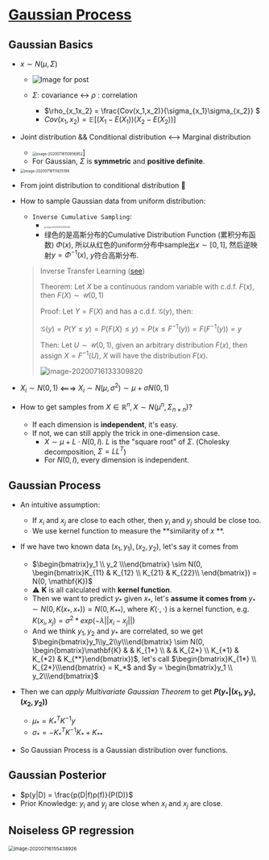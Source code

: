 # [Gaussian Process](https://www.youtube.com/watch?v=4vGiHC35j9s&feature=emb_logo)

## Gaussian Basics

- $x \sim N(\mu, \Sigma)$ 
    
    - ![Image for post](/home/lemon/Workspace/myCheatSheet/Math/pic/1_qUy5tdKD3JF8SBpGfN9TpQ.png)
    
    - $\Sigma$: covariance <-> $\rho$ : correlation 
        - $\rho_{x_1x_2} = \frac{Cov(x_1,x_2)}{\sigma_{x_1}\sigma_{x_2}} $
        - $Cov(x_1,x_2) = \mathbb{E}[(X_1-E(X_1))(X_2-E(X_2))]$
    
- Joint distribution && Conditional distribution  <--> Marginal distribution
    - <img src="/home/lemon/Workspace/myCheatSheet/Math/pic/image-20200716110856952.png" alt="image-20200716110856952" style="zoom:50%;" />]
    - For Gaussian, $\Sigma$ is **symmetric** and **positive definite**. 
    
- <img src="/home/lemon/Workspace/myCheatSheet/Math/pic/123123.png" alt="image-20200716111425199" style="zoom:50%;" />
    
- From joint distribution to conditional distribution :arrow_up_small:
    
- How to sample Gaussian data from uniform distribution:

    - `Inverse Cumulative Sampling`:
        - <img src="/home/lemon/Workspace/myCheatSheet/Math/pic/image-20200716122325494.png" alt="image-20200716122325494" style="zoom:25%;" />
        - 绿色的是高斯分布的Cumulative Distribution Function (累积分布函数) $\Phi(x)$, 所以从红色的uniform分布中sample出$x\sim[0,1]$, 然后逆映射$y = \Phi^{-1}(x)$, $y$符合高斯分布.

    > Inverse Transfer Learning ([see](https://www2.isye.gatech.edu/~sman/courses/6644/Module07-RandomVariateGenerationSlides_171116.pdf))
    >
    > Theorem: Let $X$ be a continuous random variable with c.d.f. $F(x)$, then $F(X) \sim \mathcal{U}(0,1)$
    >
    > Proof: Let $Y = F(X)$ and has a c.d.f. $\mathcal{G}(y)$, then:
    >
    > $\mathcal{G}(y) = P(Y \leq y) = P(F(X) \leq y) = P(x \leq F^{-1}(y)) = F(F^{-1}(y)) = y$
    >
    > Then: Let $U \sim \mathcal{U}(0,1)$, given an arbitrary distribution $F(x)$, then assign $X = F^{-1}(U)$, $X$ will have the distribution $F(x)$.
    >
    > ![image-20200716133309820](/home/lemon/Workspace/myCheatSheet/Math/pic/image-20200716133309820.png)
    
- $X_i \sim N(0,1)$ <===> $X_i \sim N(\mu,\sigma^2) \sim \mu+\sigma N(0,1)$

- How to get samples from $X\in\mathbb{R}^n, X\sim N(\mu^n, \Sigma_{n\times n})$?
    - If each dimension is **independent**, it's easy.
    - If not, we can still apply the trick in one-dimension case.
        - $X\sim \mu+L\cdot N(0, I)$. $L$ is the "square root" of $\Sigma$. (Cholesky decomposition, $\Sigma=LL^T$)
        - For $N(0,I)$, every dimension is independent. 

## Gaussian Process

- An intuitive assumption: 
    - If $x_i$ and $x_j$ are close to each other, then $y_i$ and $y_j$ should be close too.
    - We use kernel function to measure the **similarity of $x$ **.
- If we have two known data $(x_1,y_1), (x_2,y_2)$, let's say it comes from 
    - $\begin{bmatrix}y_1 \\ y_2 \\\end{bmatrix} \sim N(0, \begin{bmatrix}K_{11} & K_{12} \\ K_{21} & K_{22}\\ \end{bmatrix}) = N(0, \mathbf{K})$ 
    - :warning: $\mathbf{K}$ is all calculated with **kernel function**.
    -  Then we want to predict $y_*$ given $x_*$, let's **assume it comes from** $y_*\sim N(0,K(x_*,x_*)) = N(0, K_{**})$, where $K(\cdot, \cdot)$ is a kernel function, e.g. $K(x_i, x_j) = \sigma^2 * exp(-\lambda||x_i - x_j||)$
    - And we think $y_1,y_2$ and $y_*$ are correlated, so we get $\begin{bmatrix}y_1\\y_2\\y\\\end{bmatrix} \sim N(0, \begin{bmatrix}\mathbf{K} & & K_{1*} \\ & & K_{2*} \\ K_{*1} & K_{*2} & K_{**}\end{bmatrix})$, let's call $\begin{bmatrix}K_{1*} \\ K_{2*}\\\end{bmatrix} = K_*$ and $y = \begin{bmatrix}y_1 \\ y_2\\\end{bmatrix}$

- Then we can *apply Multivariate Gaussian Theorem* to get **$P(y_* | (x_1,y_1), (x_2,y_2))$**
    - $\mu_* = K_*^TK^{-1}y$
    - $\sigma_* = -K_*^TK^{-1}K_* + K_{**}$ 
- So Gaussian Process is a Gaussian distribution over functions. 

## Gaussian Posterior

- $p(y|D) = \frac{p(D|f)p(f)}{P(D)}$
- Prior Knowledge: $y_i \text{ and } y_j$ are close when $x_i$ and $x_j$ are close.

## Noiseless GP regression

<img src="/home/lemon/Workspace/myCheatSheet/Math/pic/image-20200716155438926.png" alt="image-20200716155438926" style="zoom:67%;" />

